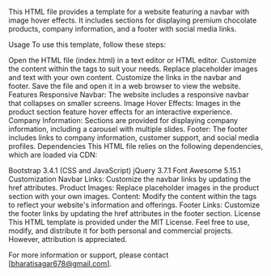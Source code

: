 This HTML file provides a template for a website featuring a navbar with image hover effects. It includes sections for displaying premium chocolate products, company information, and a footer with social media links.

Usage
To use this template, follow these steps:

Open the HTML file (index.html) in a text editor or HTML editor.
Customize the content within the <body> tags to suit your needs.
Replace placeholder images and text with your own content.
Customize the links in the navbar and footer.
Save the file and open it in a web browser to view the website.
Features
Responsive Navbar: The website includes a responsive navbar that collapses on smaller screens.
Image Hover Effects: Images in the product section feature hover effects for an interactive experience.
Company Information: Sections are provided for displaying company information, including a carousel with multiple slides.
Footer: The footer includes links to company information, customer support, and social media profiles.
Dependencies
This HTML file relies on the following dependencies, which are loaded via CDN:

Bootstrap 3.4.1 (CSS and JavaScript)
jQuery 3.7.1
Font Awesome 5.15.1
Customization
Navbar Links: Customize the navbar links by updating the href attributes.
Product Images: Replace placeholder images in the product section with your own images.
Content: Modify the content within the <body> tags to reflect your website's information and offerings.
Footer Links: Customize the footer links by updating the href attributes in the footer section.
License
This HTML template is provided under the MIT License. Feel free to use, modify, and distribute it for both personal and commercial projects. However, attribution is appreciated.

For more information or support, please contact [bharatisagar678@gmail.com].

